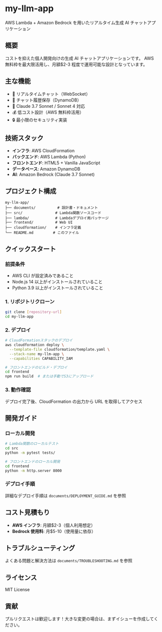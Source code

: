 # my-llm-app

AWS Lambda + Amazon Bedrock を用いたリアルタイム生成 AI チャットアプリケーション

## 概要

コストを抑えた個人開発向けの生成 AI チャットアプリケーションです。
AWS 無料枠を最大限活用し、月額$2-3 程度で運用可能な設計となっています。

## 主な機能

- 🚀 リアルタイムチャット（WebSocket）
- 💾 チャット履歴保存（DynamoDB）
- 🤖 Claude 3.7 Sonnet / Sonnet 4 対応
- 💰 低コスト設計（AWS 無料枠活用）
- 🔒 最小限のセキュリティ実装

## 技術スタック

- **インフラ**: AWS CloudFormation
- **バックエンド**: AWS Lambda (Python)
- **フロントエンド**: HTML5 + Vanilla JavaScript
- **データベース**: Amazon DynamoDB
- **AI**: Amazon Bedrock (Claude 3.7 Sonnet)

## プロジェクト構成

```
my-llm-app/
├── documents/          # 設計書・ドキュメント
├── src/               # Lambda関数ソースコード
├── lambda/            # Lambdaデプロイ用パッケージ
├── frontend/          # Web UI
├── cloudformation/    # インフラ定義
└── README.md         # このファイル
```

## クイックスタート

### 前提条件

- AWS CLI が設定済みであること
- Node.js 14 以上がインストールされていること
- Python 3.9 以上がインストールされていること

### 1. リポジトリクローン

```bash
git clone [repository-url]
cd my-llm-app
```

### 2. デプロイ

```bash
# CloudFormationスタックのデプロイ
aws cloudformation deploy \
  --template-file cloudformation/template.yaml \
  --stack-name my-llm-app \
  --capabilities CAPABILITY_IAM

# フロントエンドのビルド・デプロイ
cd frontend
npm run build  # または手動でS3にアップロード
```

### 3. 動作確認

デプロイ完了後、CloudFormation の出力から URL を取得してアクセス

## 開発ガイド

### ローカル開発

```bash
# Lambda関数のローカルテスト
cd src
python -m pytest tests/

# フロントエンドのローカル開発
cd frontend
python -m http.server 8000
```

### デプロイ手順

詳細なデプロイ手順は `documents/DEPLOYMENT_GUIDE.md` を参照

## コスト見積もり

- **AWS インフラ**: 月額$2-3（個人利用想定）
- **Bedrock 使用料**: 月$5-10（使用量に依存）

## トラブルシューティング

よくある問題と解決方法は `documents/TROUBLESHOOTING.md` を参照

## ライセンス

MIT License

## 貢献

プルリクエストは歓迎します！大きな変更の場合は、まずイシューを作成してください。
